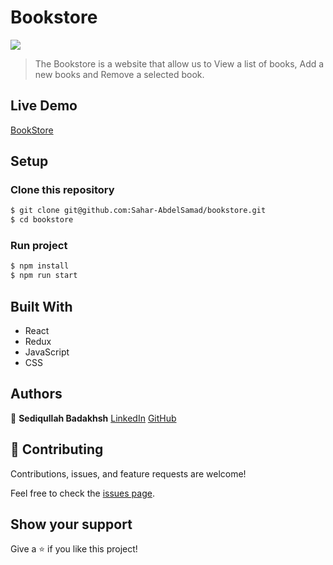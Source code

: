 # Bookstore

![](https://img.shields.io/badge/Microverse-blueviolet)

> The Bookstore is a website that allow us to View a list of books, Add a new books and Remove a selected book.

## Live Demo

[BookStore](https://bookstore231.netlify.app/)

## Setup

### Clone this repository

```bash
$ git clone git@github.com:Sahar-AbdelSamad/bookstore.git
$ cd bookstore
```

### Run project

```bash
$ npm install
$ npm run start
```

## Built With

- React
- Redux
- JavaScript
- CSS

## Authors

👤 **Sediqullah Badakhsh**
[LinkedIn](https://www.linkedin.com/in/sediqullah-badakhsh-999053a8/)
[GitHub](https://github.com/sediqullahbadakhsh)

## 🤝 Contributing

Contributions, issues, and feature requests are welcome!

Feel free to check the [issues page](https://github.com/sediqullahbadakhsh/bookstore/issues).

## Show your support

Give a ⭐️ if you like this project!
